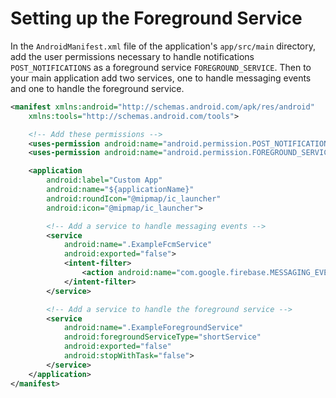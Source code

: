 # Setting up the Foreground Service

In the `AndroidManifest.xml` file of the application's `app/src/main` directory, add the user permissions necessary to handle notifications `POST_NOTIFICATIONS` as a foreground service `FOREGROUND_SERVICE`. Then to your main application add two services, one to handle messaging events and one to handle the foreground service.

```xml
<manifest xmlns:android="http://schemas.android.com/apk/res/android"
    xmlns:tools="http://schemas.android.com/tools">

    <!-- Add these permissions -->
    <uses-permission android:name="android.permission.POST_NOTIFICATIONS" />
    <uses-permission android:name="android.permission.FOREGROUND_SERVICE" />

    <application
        android:label="Custom App"
        android:name="${applicationName}"
        android:roundIcon="@mipmap/ic_launcher"
        android:icon="@mipmap/ic_launcher">

        <!-- Add a service to handle messaging events -->
        <service
            android:name=".ExampleFcmService"
            android:exported="false">
            <intent-filter>
                <action android:name="com.google.firebase.MESSAGING_EVENT" />
            </intent-filter>
        </service>

        <!-- Add a service to handle the foreground service -->
        <service
            android:name=".ExampleForegroundService"
            android:foregroundServiceType="shortService"
            android:exported="false"
            android:stopWithTask="false">
        </service>
    </application>
</manifest>
```
